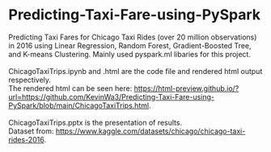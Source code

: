 # Predicting-Taxi-Fare-using-PySpark
Predicting Taxi Fares for Chicago Taxi Rides (over 20 million observations) in 2016 using Linear Regression, Random Forest, Gradient-Boosted Tree, and K-means Clustering. Mainly used pyspark.ml libaries for this project. <br /> <br />
ChicagoTaxiTrips.ipynb and .html are the code file and rendered html output respectively.<br />
The rendered html can be seen here: https://html-preview.github.io/?url=https://github.com/KevinWa3/Predicting-Taxi-Fare-using-PySpark/blob/main/ChicagoTaxiTrips.html. <br /><br />
ChicagoTaxiTrips.pptx is the presentation of results. <br />
Dataset from: https://www.kaggle.com/datasets/chicago/chicago-taxi-rides-2016. 
